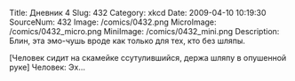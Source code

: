 Title: Дневник 4 
Slug: 432 
Category: xkcd 
Date: 2009-04-10 10:19:30 
SourceNum: 432 
Image: /comics/0432.png 
MicroImage: /comics/0432_micro.png 
MiniImage: /comics/0432_mini.png 
Description: Блин, эта эмо-чушь вроде как только для тех, кто без шляпы. 

[Человек сидит на скамейке ссутулившийся, держа шляпу в опушенной руке]
Человек: Эх…